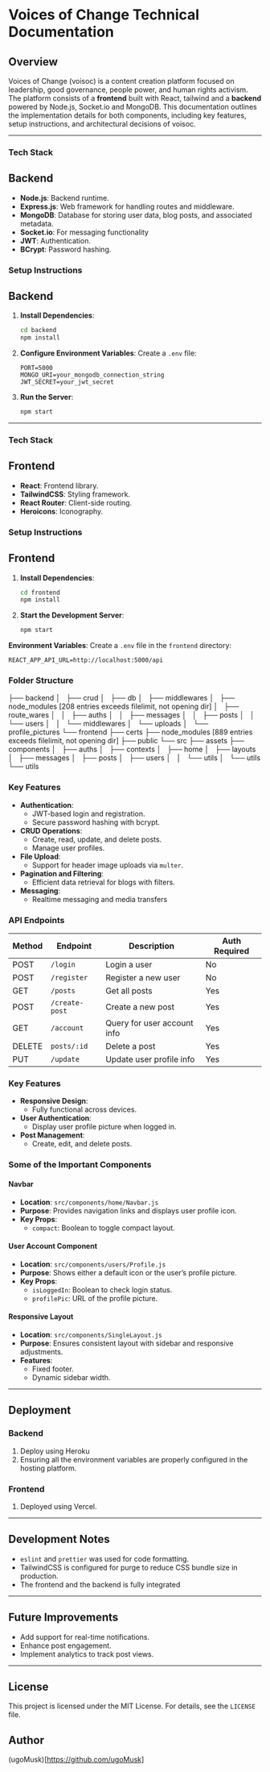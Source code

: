 # Voices of Change Technical Documentation

## Overview
Voices of Change (voisoc) is a content creation platform focused on leadership, good governance, people power, and human rights activism. The platform consists of a **frontend** built with React, tailwind and a **backend** powered by Node.js, Socket.io and MongoDB. This documentation outlines the implementation details for both components, including key features, setup instructions, and architectural decisions of voisoc.

---


### Tech Stack
## Backend
- **Node.js**: Backend runtime.
- **Express.js**: Web framework for handling routes and middleware.
- **MongoDB**: Database for storing user data, blog posts, and associated metadata.
- **Socket.io**: For messaging functionality
- **JWT**: Authentication.
- **BCrypt**: Password hashing.

### Setup Instructions
## Backend
1. **Install Dependencies**:
   ```bash
   cd backend
   npm install
   ```
2. **Configure Environment Variables**:
   Create a `.env` file:
   ```env
   PORT=5000
   MONGO_URI=your_mongodb_connection_string
   JWT_SECRET=your_jwt_secret
   ```
3. **Run the Server**:
   ```bash
   npm start
   ```
---


### Tech Stack
## Frontend
- **React**: Frontend library.
- **TailwindCSS**: Styling framework.
- **React Router**: Client-side routing.
- **Heroicons**: Iconography.

### Setup Instructions
## Frontend
1. **Install Dependencies**:
   ```bash
   cd frontend
   npm install
   ```
2. **Start the Development Server**:
   ```bash
   npm start
   ```

**Environment Variables**:
Create a `.env` file in the `frontend` directory:
```env
REACT_APP_API_URL=http://localhost:5000/api
```

### Folder Structure
├── backend
│   ├── crud
│   ├── db
│   ├── middlewares
│   ├── node_modules  [208 entries exceeds filelimit, not opening dir]
│   ├── route_wares
│   │   ├── auths
│   │   ├── messages
│   │   ├── posts
│   │   └── users
│   │       └── middlewares
│   └── uploads
│       └── profile_pictures
└── frontend
    ├── certs
    ├── node_modules  [889 entries exceeds filelimit, not opening dir]
    ├── public
    └── src
        ├── assets
        ├── components
        │   ├── auths
        │   ├── contexts
        │   ├── home
        │   ├── layouts
        │   ├── messages
        │   ├── posts
        │   ├── users
        │   │   └── utils
        │   └── utils
        └── utils


### Key Features
- **Authentication**:
  - JWT-based login and registration.
  - Secure password hashing with bcrypt.
- **CRUD Operations**:
  - Create, read, update, and delete posts.
  - Manage user profiles.
- **File Upload**:
  - Support for header image uploads via `multer`.
- **Pagination and Filtering**:
  - Efficient data retrieval for blogs with filters.
- **Messaging**:
  - Realtime messaging and media transfers

### API Endpoints
| Method | Endpoint          | Description                   | Auth Required |
|--------|-------------------|-------------------------------|---------------|
| POST   | `/login` | Login a user                 | No            |
| POST   | `/register`| Register a new user          | No            |
| GET    | `/posts`      | Get all posts           | Yes            |
| POST   | `/create-post`      | Create a new  post       | Yes           |
| GET    | `/account`  | Query for user account info | Yes           |
| DELETE | `posts/:id`  | Delete a post           | Yes           |
| PUT	 | `/update`  | Update user profile info           | Yes           |


### Key Features
- **Responsive Design**:
  - Fully functional across devices.
- **User Authentication**:
  - Display user profile picture when logged in.
- **Post Management**:
  - Create, edit, and delete posts.

### Some of the Important Components
#### Navbar
- **Location**: `src/components/home/Navbar.js`
- **Purpose**: Provides navigation links and displays user profile icon.
- **Key Props**:
  - `compact`: Boolean to toggle compact layout.

#### User Account Component
- **Location**: `src/components/users/Profile.js`
- **Purpose**: Shows either a default icon or the user’s profile picture.
- **Key Props**:
  - `isLoggedIn`: Boolean to check login status.
  - `profilePic`: URL of the profile picture.

#### Responsive Layout
- **Location**: `src/components/SingleLayout.js`
- **Purpose**: Ensures consistent layout with sidebar and responsive adjustments.
- **Features**:
  - Fixed footer.
  - Dynamic sidebar width.

---

## Deployment
### Backend
1. Deploy using Heroku
2. Ensuring all the environment variables are properly configured in the hosting platform.

### Frontend
1. Deployed using Vercel.

---

## Development Notes
- `eslint` and `prettier` was used for code formatting.
- TailwindCSS is configured for purge to reduce CSS bundle size in production.
- The frontend and the backend is fully integrated

---

## Future Improvements
- Add support for real-time notifications.
- Enhance post engagement.
- Implement analytics to track post views.

---

## License
This project is licensed under the MIT License. For details, see the `LICENSE` file.

## Author
(ugoMusk)[https://github.com/ugoMusk]